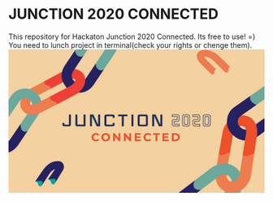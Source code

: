# JUNCTION 2020 CONNECTED
This repository for Hackaton Junction 2020 Connected.
Its free to use! =)<br>
You need to lunch project in terminal(check your rights or chenge them).
![alt text](junction_poster.jpg "Poster")
